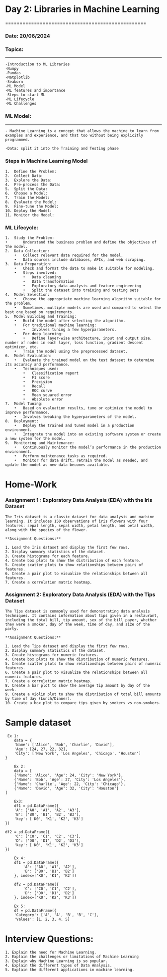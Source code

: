 # Day 2: Libraries in Machine Learning
=================================================
### Date: 20/06/2024
### Topics:
------------------
	
	-Introduction to ML Libraries
	-Numpy
	-Pandas
	-Matplotlib
	-Seaborn
	-ML Model
	-ML features and importance
	-Steps to start ML
	-ML Lifecycle
	-ML Challenges 
	
### ML Model:
----------
	- Machine Learning is a concept that allows the machine to learn from examples and experience, and that too without being explicitly programmed.
	
	-Data: split it into the Training and Testing phase

### Steps in Machine Learning Model

	
	1.	Define the Problem:
	2.	Collect Data:
	3.	Explore the Data:	
	4.	Pre-process the Data:		
	5.	Split the Data:		
	6.	Choose a Model:
	7.	Train the Model:	
	8.	Evaluate the Model:	
	9.	Fine-tune the Model:		
	10.	Deploy the Model:		
	11.	Monitor the Model:
 
### ML Lifecycle:
	
	1.	Study the Problem:
	•		Understand the business problem and define the objectives of the model.
	2.	Data Collection:
		•	Collect relevant data required for the model.
		•	Data sources include databases, APIs, and web scraping.
	3.	Data Preparation:
		•	Check and format the data to make it suitable for modeling.
		•	Steps involved:
			•	Data cleaning
			•	Data transformation
			•	Exploratory data analysis and feature engineering
			•	Split the dataset into training and testing sets
	4.	Model Selection:
		•	Choose the appropriate machine learning algorithm suitable for the problem.
		•	Sometimes, multiple models are used and compared to select the best one based on requirements.
	5.	Model Building and Training:
		•	Build the model after selecting the algorithm.
		•	For traditional machine learning:
			•	Involves tuning a few hyperparameters.
		•	For deep learning:
			•	Define layer-wise architecture, input and output size, number of nodes in each layer, loss function, gradient descent optimizer, etc.
		•	Train the model using the preprocessed dataset.
	6.	Model Evaluation:
		•	Evaluate the trained model on the test dataset to determine its accuracy and performance.
		•	Techniques used:
			•	Classification report
			•	F1 score
			•	Precision
			•	Recall
			•	ROC curve
			•	Mean squared error
			•	Absolute error
	7.	Model Tuning:
		•	Based on evaluation results, tune or optimize the model to improve performance.
		•	Involves tweaking the hyperparameters of the model.
	8.	Deployment:
		•	Deploy the trained and tuned model in a production environment.
		•	Integrate the model into an existing software system or create a new system for the model.
	9.	Monitoring and Maintenance:
		•	Continuously monitor the model’s performance in the production environment.
		•	Perform maintenance tasks as required.
		•	Monitor for data drift, retrain the model as needed, and update the model as new data becomes available.
	
# Home-Work
### Assignment 1 : Exploratory Data Analysis (EDA) with the Iris Dataset

	The Iris dataset is a classic dataset for data analysis and machine learning. It includes 150 observations of iris flowers with four features: sepal length, sepal width, petal length, and petal width, along with the species of the flower.
	
	**Assignment Questions:**

	1. Load the Iris dataset and display the first few rows.
	2. Display summary statistics of the dataset.
	3. Create histograms for each feature.
	4. Create box plots to show the distribution of each feature.
	5. Create scatter plots to show relationships between pairs of features.
	6. Create a pair plot to visualize the relationships between all features.
	7. Create a correlation matrix heatmap.

### Assignment 2: Exploratory Data Analysis (EDA) with the Tips Dataset
	The Tips dataset is commonly used for demonstrating data analysis techniques. It contains information about tips given in a restaurant, including the total bill, tip amount, sex of the bill payer, whether they were a smoker, day of the week, time of day, and size of the party.
	
	**Assignment Questions:**
	
	1. Load the Tips dataset and display the first few rows.
	2. Display summary statistics of the dataset.
	3. Create histograms for numeric features.
	4. Create box plots to show the distribution of numeric features.
	5. Create scatter plots to show relationships between pairs of numeric features.
	6. Create a pair plot to visualize the relationships between all numeric features.
	7. Create a correlation matrix heatmap.
	8. Create a bar plot to show the average tip amount by day of the week.
	9. Create a violin plot to show the distribution of total bill amounts by time of day (Lunch/Dinner).
	10. Create a box plot to compare tips given by smokers vs non-smokers.

 
# Sample dataset
	 Ex 1:
		data = {
	    'Name': ['Alice', 'Bob', 'Charlie', 'David'],
	    'Age': [24, 27, 22, 32],
	    'City': ['New York', 'Los Angeles', 'Chicago', 'Houston']
	}
	
		Ex 2:
		data = [
	    {'Name': 'Alice', 'Age': 24, 'City': 'New York'},
	    {'Name': 'Bob', 'Age': 27, 'City': 'Los Angeles'},
	    {'Name': 'Charlie', 'Age': 22, 'City': 'Chicago'},
	    {'Name': 'David', 'Age': 32, 'City': 'Houston'}
	]
	
		Ex3:
		df1 = pd.DataFrame({
	    'A': ['A0', 'A1', 'A2', 'A3'],
	    'B': ['B0', 'B1', 'B2', 'B3'],
	    'key': ['K0', 'K1', 'K2', 'K3']
	})
	
	df2 = pd.DataFrame({
	    'C': ['C0', 'C1', 'C2', 'C3'],
	    'D': ['D0', 'D1', 'D2', 'D3'],
	    'key': ['K0', 'K1', 'K2', 'K3']
	})
	
		Ex 4:
		df1 = pd.DataFrame({
			'A': ['A0', 'A1', 'A2'],
			'B': ['B0', 'B1', 'B2']
		}, index=['K0', 'K1', 'K2'])
	
		df2 = pd.DataFrame({
			'C': ['C0', 'C1', 'C2'],
			'D': ['D0', 'D1', 'D2']
		}, index=['K0', 'K2', 'K3'])
		
		Ex 5:
		df = pd.DataFrame({
	    'Category': ['A', 'A', 'B', 'B', 'C'],
	    'Values': [1, 2, 3, 4, 5]
		
	
# Interview Questions:

	1. Explain the need for Machine Learning.
	2. Explain the challenges or limitations of Machine Learning
	3. Explain why Machine Learning is so popular.
	4. Explain the different types of Data Analysis.
 	5. Explain the different applications in machine learning.
